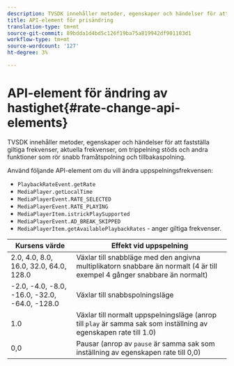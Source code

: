 ```yaml
---
description: TVSDK innehåller metoder, egenskaper och händelser för att fastställa giltiga frekvenser, aktuella frekvenser, om trippelning stöds och andra funktioner som rör snabb framåtspolning och tillbakaspolning.
title: API-element för prisändring
translation-type: tm+mt
source-git-commit: 89bdda1d4bd5c126f19ba75a819942df901183d1
workflow-type: tm+mt
source-wordcount: '127'
ht-degree: 3%

---
```



# API-element för ändring av hastighet{#rate-change-api-elements}

TVSDK innehåller metoder, egenskaper och händelser för att fastställa giltiga frekvenser, aktuella frekvenser, om trippelning stöds och andra funktioner som rör snabb framåtspolning och tillbakaspolning.

<!--<a id="section_36576E92DE6343AEBD0BBD662502365D"></a>-->

Använd följande API-element om du vill ändra uppspelningsfrekvensen:

* `PlaybackRateEvent.getRate`
* `MediaPlayer.getLocalTime`
* `MediaPlayerEvent.RATE_SELECTED`
* `MediaPlayerEvent.RATE_PLAYING`
* `MediaPlayerItem.istrickPlaySupported`
* `MediaPlayerEvent.AD_BREAK_SKIPPED`
* `MediaPlayerItem.getAvailablePlaybackRates` - anger giltiga frekvenser.

| Kursens värde | Effekt vid uppspelning |
|---|---|
| 2.0, 4.0, 8.0, 16.0, 32.0, 64.0, 128.0 | Växlar till snabbläge med den angivna multiplikatorn snabbare än normalt (4 är till exempel 4 gånger snabbare än normalt) |
| -2.0, -4.0, -8.0, -16.0, -32.0, -64.0, -128.0 | Växlar till snabbspolningsläge |
| 1.0 | Växlar till normalt uppspelningsläge (anrop till `play` är samma sak som inställning av egenskapen rate till 1.0) |
| 0,0 | Pausar (anrop av `pause` är samma sak som inställning av egenskapen rate till 0,0) |

